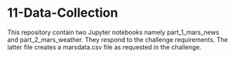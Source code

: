 # 11-Data-Collection

This repository contain two Jupyter notebooks namely part_1_mars_news and part_2_mars_weather. They respond to the challenge requirements. The latter file creates a marsdata.csv file as requested in the challenge.
